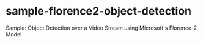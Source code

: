 # sample-florence2-object-detection
Sample: Object Detection over a Video Stream using Microsoft's Florence-2 Model 

